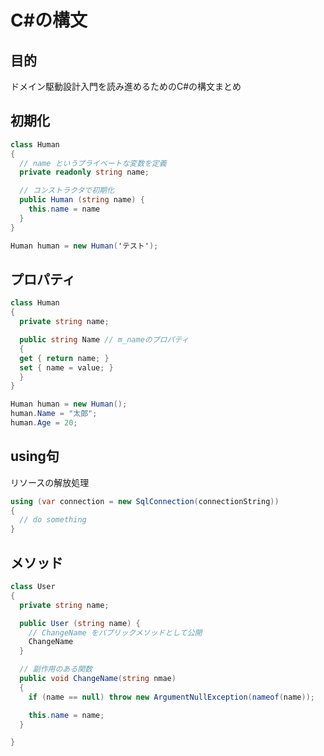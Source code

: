 # C#の構文

## 目的

ドメイン駆動設計入門を読み進めるためのC#の構文まとめ

## 初期化
```c#
class Human
{
  // name というプライベートな変数を定義
  private readonly string name;

  // コンストラクタで初期化
  public Human (string name) {
    this.name = name
  }
}

Human human = new Human('テスト');
```

## プロパティ

```c#
class Human
{
  private string name;

  public string Name // m_nameのプロパティ
  {
  get { return name; }
  set { name = value; }
  }
}

Human human = new Human();
human.Name = "太郎";
human.Age = 20;
```

## using句
リソースの解放処理

```c#
using (var connection = new SqlConnection(connectionString))
{
  // do something
}
```

## メソッド

```c#
class User
{
  private string name;

  public User (string name) {
    // ChangeName をパブリックメソッドとして公開
    ChangeName
  }

  // 副作用のある関数
  public void ChangeName(string nmae)
  {
    if (name == null) throw new ArgumentNullException(nameof(name));

    this.name = name;
  }

}
```
